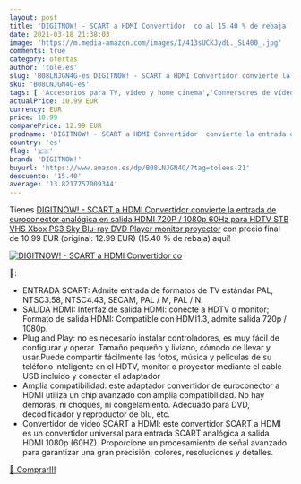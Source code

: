 ```yaml
---
layout: post
title: 'DIGITNOW! - SCART a HDMI Convertidor  co al 15.40 % de rebaja'
date: 2021-03-18 21:38:03
image: 'https://m.media-amazon.com/images/I/413sUCKJydL._SL400_.jpg'
comments: true
category: ofertas
author: 'tole.es'
slug: 'B08LNJGN4G-es DIGITNOW! - SCART a HDMI Convertidor convierte la entrada...'
sku: 'B08LNJGN4G-es'
tags: [ 'Accesorios para TV, vídeo y home cinema','Conversores de vídeo','Electrónica','TV, vídeo y home cinema','digitnow!','xbox', ]
actualPrice: 10.99 EUR
currency: EUR
price: 10.99
comparePrice: 12.99 EUR
prodname: 'DIGITNOW! - SCART a HDMI Convertidor  convierte la entrada de euroconector analógica en salida HDMI 720P / 1080p  60Hz   para HDTV STB VHS Xbox PS3 Sky Blu-ray DVD Player monitor proyector'
country: 'es'
flag: '🇪🇸'
brand: 'DIGITNOW!'
buyurl: 'https://www.amazon.es/dp/B08LNJGN4G/?tag=tolees-21'
descuento: '15.40'
average: '13.8217757009344'
---
```


Tienes [DIGITNOW! - SCART a HDMI Convertidor  convierte la entrada de euroconector analógica en salida HDMI 720P / 1080p  60Hz   para HDTV STB VHS Xbox PS3 Sky Blu-ray DVD Player monitor proyector](https://www.amazon.es/dp/B08LNJGN4G/?tag=tolees-21) con precio final de  10.99 EUR (original: 12.99 EUR) (15.40 %  de rebaja) aqui!

[![DIGITNOW! - SCART a HDMI Convertidor  co](https://m.media-amazon.com/images/I/413sUCKJydL._SL400_.jpg)](https://www.amazon.es/dp/B08LNJGN4G/?tag=tolees-21)

🔎:

- ENTRADA SCART: Admite entrada de formatos de TV estándar PAL, NTSC3.58, NTSC4.43, SECAM, PAL / M, PAL / N.
- SALIDA HDMI: Interfaz de salida HDMI: conecte a HDTV o monitor; Formato de salida HDMI: Compatible con HDMI1.3, admite salida 720p / 1080p.
- Plug and Play: no es necesario instalar controladores, es muy fácil de configurar y operar. Tamaño pequeño y liviano, cómodo de llevar y usar.Puede compartir fácilmente las fotos, música y películas de su teléfono inteligente en el HDTV, monitor o proyector mediante el cable USB incluido y conectar el adaptador
- Amplia compatibilidad: este adaptador convertidor de euroconector a HDMI utiliza un chip avanzado con amplia compatibilidad. No hay demoras, ni choques, ni congelamiento. Adecuado para DVD, decodificador y reproductor de blu, etc.
- Convertidor de video SCART a HDMI: este convertidor SCART a HDMI es un convertidor universal para entrada SCART analógica a salida HDMI 1080p (60HZ). Proporcione un procesamiento de señal avanzado para garantizar una gran precisión, colores, resoluciones y detalles.

[🛒 Comprar!!!](https://www.amazon.es/dp/B08LNJGN4G/?tag=tolees-21)
